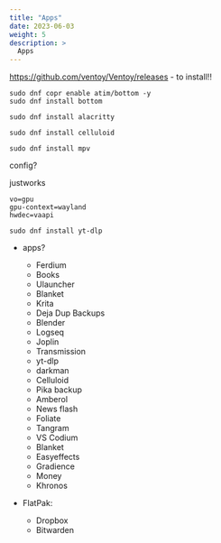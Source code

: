 ```yaml
---
title: "Apps"
date: 2023-06-03
weight: 5
description: >
  Apps
---
```


<https://github.com/ventoy/Ventoy/releases> - to install!!

```shell
sudo dnf copr enable atim/bottom -y
sudo dnf install bottom
```

```shell
sudo dnf install alacritty
```

```shell
sudo dnf install celluloid
```

```shell
sudo dnf install mpv
```

config?

justworks

```
vo=gpu
gpu-context=wayland
hwdec=vaapi
```

```shell
sudo dnf install yt-dlp
```

* apps?
  * Ferdium
  * Books
  * Ulauncher
  * Blanket
  * Krita
  * Deja Dup Backups
  * Blender
  * Logseq
  * Joplin
  * Transmission
  * yt-dlp
  * darkman
  * Celluloid
  * Pika backup
  * Amberol
  * News flash
  * Foliate
  * Tangram
  * VS Codium
  * Blanket
  * Easyeffects
  * Gradience
  * Money
  * Khronos

* FlatPak:
  * Dropbox
  * Bitwarden
